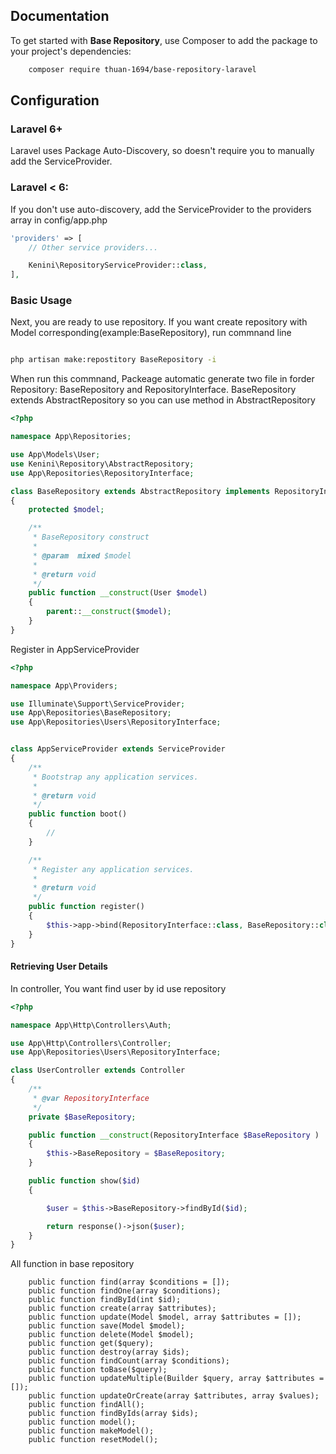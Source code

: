 ## Documentation

To get started with **Base Repository**, use Composer to add the package to your project's dependencies:

```bash
    composer require thuan-1694/base-repository-laravel
```

## Configuration

### Laravel 6+

Laravel uses Package Auto-Discovery, so doesn't require you to manually add the ServiceProvider.

### Laravel < 6:

If you don't use auto-discovery, add the ServiceProvider to the providers array in config/app.php

```php
'providers' => [
    // Other service providers...

    Kenini\RepositoryServiceProvider::class,
],
```

### Basic Usage

Next, you are ready to use repository. If you want create repository with Model corresponding(example:BaseRepository), run commnand line 

```bash

php artisan make:repostitory BaseRepository -i
```
When run this commnand, Packeage automatic generate two file in forder Repository: BaseRepository and RepositoryInterface. 
BaseRepository extends AbstractRepository so you can use method in AbstractRepository

```php
<?php

namespace App\Repositories;

use App\Models\User;
use Kenini\Repository\AbstractRepository;
use App\Repositories\RepositoryInterface;

class BaseRepository extends AbstractRepository implements RepositoryInterface
{
    protected $model;

    /**
     * BaseRepository construct
     *
     * @param  mixed $model
     *
     * @return void
     */
    public function __construct(User $model)
    {
        parent::__construct($model);
    }
}
```
Register in AppServiceProvider
```php
<?php

namespace App\Providers;

use Illuminate\Support\ServiceProvider;
use App\Repositories\BaseRepository;
use App\Repositories\Users\RepositoryInterface;


class AppServiceProvider extends ServiceProvider
{
    /**
     * Bootstrap any application services.
     *
     * @return void
     */
    public function boot()
    {
        //
    }

    /**
     * Register any application services.
     *
     * @return void
     */
    public function register()
    {
        $this->app->bind(RepositoryInterface::class, BaseRepository::class);
    }
}
```


#### Retrieving User Details

In controller, You want find user by id use repository

```php
<?php

namespace App\Http\Controllers\Auth;

use App\Http\Controllers\Controller;
use App\Repositories\Users\RepositoryInterface;

class UserController extends Controller
{
    /**
     * @var RepositoryInterface
     */
    private $BaseRepository;

    public function __construct(RepositoryInterface $BaseRepository )
    {
        $this->BaseRepository = $BaseRepository;
    }

    public function show($id) 
    {

        $user = $this->BaseRepository->findById($id);

        return response()->json($user);
    }
}
```
All function in base repository
```
    public function find(array $conditions = []);
    public function findOne(array $conditions);
    public function findById(int $id);
    public function create(array $attributes);
    public function update(Model $model, array $attributes = []);
    public function save(Model $model);
    public function delete(Model $model);
    public function get($query);
    public function destroy(array $ids);
    public function findCount(array $conditions);
    public function toBase($query);
    public function updateMultiple(Builder $query, array $attributes = []);
    public function updateOrCreate(array $attributes, array $values);
    public function findAll();
    public function findByIds(array $ids);
    public function model();
    public function makeModel();
    public function resetModel();
```